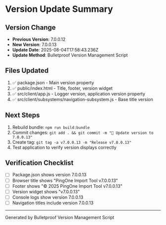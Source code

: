 # Version Update Summary

## Version Change
- **Previous Version**: 7.0.0.12
- **New Version**: 7.0.0.13
- **Update Date**: 2025-08-04T17:58:43.236Z
- **Update Method**: Bulletproof Version Management Script

## Files Updated
1. ✅ package.json - Main version property
2. ✅ public/index.html - Title, footer, version widget
3. ✅ src/client/app.js - Logger version, application version property
4. ✅ src/client/subsystems/navigation-subsystem.js - Base title version

## Next Steps
1. Rebuild bundle: `npm run build:bundle`
2. Commit changes: `git add . && git commit -m "🔖 Update version to 7.0.0.13"`
3. Create tag: `git tag -a v7.0.0.13 -m "Release v7.0.0.13"`
4. Test application to verify version displays correctly

## Verification Checklist
- [ ] Package.json shows version 7.0.0.13
- [ ] Browser title shows "PingOne Import Tool v7.0.0.13"
- [ ] Footer shows "© 2025 PingOne Import Tool v7.0.0.13"
- [ ] Version widget shows "v7.0.0.13"
- [ ] Console logs show version 7.0.0.13
- [ ] Navigation titles include version 7.0.0.13

---
Generated by Bulletproof Version Management Script

